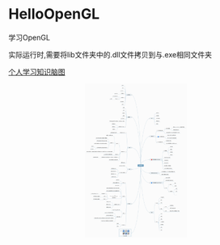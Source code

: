 # HelloOpenGL
学习OpenGL 

实际运行时,需要将lib文件夹中的.dll文件拷贝到与.exe相同文件夹

[个人学习知识脑图](http://naotu.baidu.com/file/91f2e25537c2c2d9b818ee704c731dc9?token=7421e0e146c2d6be)

<div align="center"><img src="/HelloOpenGL.png" alt="Icon Badge" width="40%" /></div>
